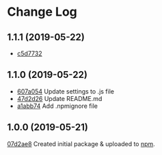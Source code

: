 # Change Log

## 1.1.1 (2019-05-22)

-   [c5d7732](https://github.com/geniemouse/prettier-config/commit/c5d7732)

## 1.1.0 (2019-05-22)

-   [607a054](https://github.com/geniemouse/prettier-config/commit/607a054) Update settings to .js file
-   [47d2d26](https://github.com/geniemouse/prettier-config/commit/47d2d26) Update README.md
-   [a1abb74](https://github.com/geniemouse/prettier-config/commit/a1abb74) Add .npmignore file

## 1.0.0 (2019-05-21)

[07d2ae8](https://github.com/geniemouse/prettier-config/commit/07d2ae8) Created initial package & uploaded to [npm].

<!-- LINK REFERENCES -->

[npm]: https://www.npmjs.com/package/@geniemouse/prettier-config

<!-- end: LINK REFERENCES -->
